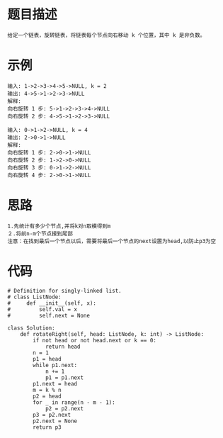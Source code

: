 # 题目描述
    给定一个链表，旋转链表，将链表每个节点向右移动 k 个位置，其中 k 是非负数。
# 示例
```
输入: 1->2->3->4->5->NULL, k = 2 
输出: 4->5->1->2->3->NULL 
解释: 
向右旋转 1 步: 5->1->2->3->4->NULL
向右旋转 2 步: 4->5->1->2->3->NULL

输入: 0->1->2->NULL, k = 4
输出: 2->0->1->NULL
解释:
向右旋转 1 步: 2->0->1->NULL 
向右旋转 2 步: 1->2->0->NULL 
向右旋转 3 步: 0->1->2->NULL 
向右旋转 4 步: 2->0->1->NULL
```
# 思路
    1.先统计有多少个节点,并将k对n取模得到m
    ２.将前n-m个节点接到尾部
    注意：在找到最后一个节点以后，需要将最后一个节点的next设置为head,以防止p3为空
# 代码
```
# Definition for singly-linked list.
# class ListNode:
#     def __init__(self, x):
#         self.val = x
#         self.next = None

class Solution:
    def rotateRight(self, head: ListNode, k: int) -> ListNode:
        if not head or not head.next or k == 0:
            return head
        n = 1
        p1 = head
        while p1.next:
            n += 1
            p1 = p1.next
        p1.next = head
        m = k % n
        p2 = head
        for _ in range(n - m - 1):
            p2 = p2.next
        p3 = p2.next
        p2.next = None
        return p3
```
